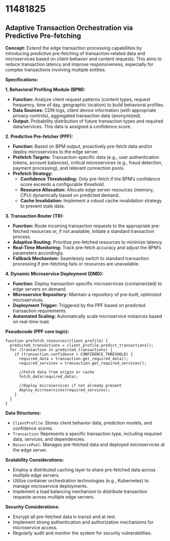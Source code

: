 # 11481825

## Adaptive Transaction Orchestration via Predictive Pre-fetching

**Concept:** Extend the edge transaction processing capabilities by introducing predictive pre-fetching of transaction-related data and microservices based on client behavior and content requests. This aims to reduce transaction latency and improve responsiveness, especially for complex transactions involving multiple entities.

**Specifications:**

**1. Behavioral Profiling Module (BPM):**

*   **Function:** Analyze client request patterns (content types, request frequency, time of day, geographic location) to build behavioral profiles.
*   **Data Sources:** CDN logs, client device information (with appropriate privacy controls), aggregated transaction data (anonymized).
*   **Output:** Probability distribution of future transaction types and required data/services. This data is assigned a confidence score.

**2. Predictive Pre-fetcher (PPF):**

*   **Function:** Based on BPM output, proactively pre-fetch data and/or deploy microservices to the edge server.
*   **Prefetch Targets:** Transaction-specific data (e.g., user authentication tokens, account balances), critical microservices (e.g., fraud detection, payment processing), and relevant connection pools.
*   **Prefetch Strategy:**
    *   **Confidence Thresholding:** Only pre-fetch if the BPM’s confidence score exceeds a configurable threshold.
    *   **Resource Allocation:** Allocate edge server resources (memory, CPU) dynamically based on predicted demand.
    *   **Cache Invalidation:** Implement a robust cache invalidation strategy to prevent stale data.

**3. Transaction Router (TR):**

*   **Function:** Route incoming transaction requests to the appropriate pre-fetched resources or, if not available, initiate a standard transaction process.
*   **Adaptive Routing:** Prioritize pre-fetched resources to minimize latency.
*   **Real-Time Monitoring:** Track pre-fetch accuracy and adjust the BPM’s parameters accordingly.
*   **Fallback Mechanism:** Seamlessly switch to standard transaction processing if pre-fetching fails or resources are unavailable.

**4. Dynamic Microservice Deployment (DMD):**

*   **Function:** Deploy transaction-specific microservices (containerized) to edge servers on demand.
*   **Microservice Repository:** Maintain a repository of pre-built, optimized microservices.
*   **Deployment Trigger:** Triggered by the PPF based on predicted transaction requirements.
*   **Automated Scaling:** Automatically scale microservice instances based on real-time load.

**Pseudocode (PPF core logic):**

```
function prefetch_resources(client_profile) {
  predicted_transactions = client_profile.predict_transactions();
  for (transaction in predicted_transactions) {
    if (transaction.confidence > CONFIDENCE_THRESHOLD) {
      required_data = transaction.get_required_data();
      required_services = transaction.get_required_services();

      //Fetch data from origin or cache
      fetch_data(required_data);

      //Deploy microservices if not already present
      deploy_microservices(required_services);
    }
  }
}
```

**Data Structures:**

*   `ClientProfile`: Stores client behavior data, prediction models, and confidence scores.
*   `Transaction`: Represents a specific transaction type, including required data, services, and dependencies.
*   `ResourcePool`: Manages pre-fetched data and deployed microservices at the edge server.

**Scalability Considerations:**

*   Employ a distributed caching layer to share pre-fetched data across multiple edge servers.
*   Utilize container orchestration technologies (e.g., Kubernetes) to manage microservice deployments.
*   Implement a load balancing mechanism to distribute transaction requests across multiple edge servers.

**Security Considerations:**

*   Encrypt all pre-fetched data in transit and at rest.
*   Implement strong authentication and authorization mechanisms for microservice access.
*   Regularly audit and monitor the system for security vulnerabilities.